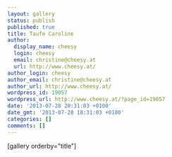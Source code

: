 ```yaml
---
layout: gallery
status: publish
published: true
title: Taufe Caroline
author:
  display_name: cheesy
  login: cheesy
  email: christine@cheesy.at
  url: http://www.cheesy.at/
author_login: cheesy
author_email: christine@cheesy.at
author_url: http://www.cheesy.at/
wordpress_id: 19057
wordpress_url: http://www.cheesy.at/?page_id=19057
date: '2013-07-28 20:31:03 +0100'
date_gmt: '2013-07-28 18:31:03 +0100'
categories: []
comments: []
---
```

[gallery orderby="title"]
